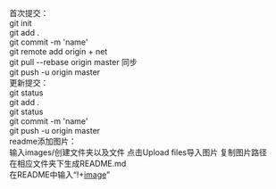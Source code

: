 首次提交：  
  git init  
  git add .  
  git commit -m 'name'  
  git remote add origin + net  
  git pull --rebase origin master  同步  
  git push -u origin master  
更新提交：  
  git status  
  git add .  
  git status  
  git commit -m 'name'  
  git push -u origin master  
readme添加图片：  
  输入images/创建文件夹以及文件
  点击Upload files导入图片
  复制图片路径  
  在相应文件夹下生成README.md  
  在README中输入“!+[image](路径)”
